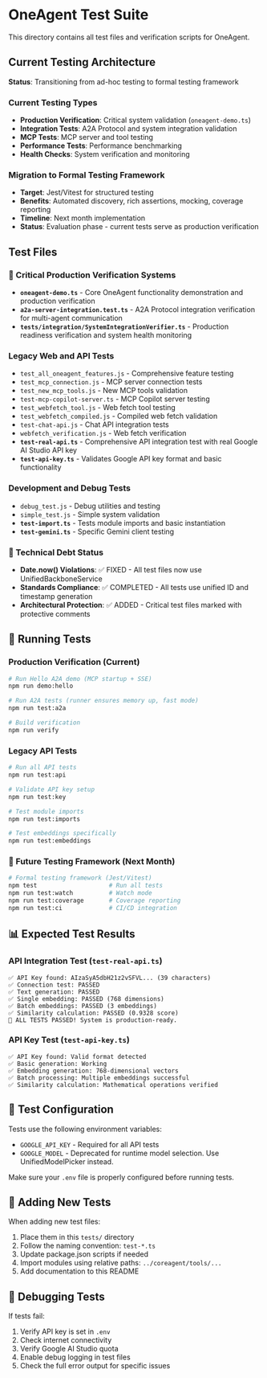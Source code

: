 # OneAgent Test Suite

This directory contains all test files and verification scripts for OneAgent.

## Current Testing Architecture

**Status**: Transitioning from ad-hoc testing to formal testing framework

### Current Testing Types

- **Production Verification**: Critical system validation (`oneagent-demo.ts`)
- **Integration Tests**: A2A Protocol and system integration validation
- **MCP Tests**: MCP server and tool testing
- **Performance Tests**: Performance benchmarking
- **Health Checks**: System verification and monitoring

### Migration to Formal Testing Framework

- **Target**: Jest/Vitest for structured testing
- **Benefits**: Automated discovery, rich assertions, mocking, coverage reporting
- **Timeline**: Next month implementation
- **Status**: Evaluation phase - current tests serve as production verification

## Test Files

### 🚨 Critical Production Verification Systems

- **`oneagent-demo.ts`** - Core OneAgent functionality demonstration and production verification
- **`a2a-server-integration.test.ts`** - A2A Protocol integration verification for multi-agent communication
- **`tests/integration/SystemIntegrationVerifier.ts`** - Production readiness verification and system health monitoring

### Legacy Web and API Tests

- `test_all_oneagent_features.js` - Comprehensive feature testing
- `test_mcp_connection.js` - MCP server connection tests
- `test_new_mcp_tools.js` - New MCP tools validation
- `test-mcp-copilot-server.ts` - MCP Copilot server testing
- `test_webfetch_tool.js` - Web fetch tool testing
- `test_webfetch_compiled.js` - Compiled web fetch validation
- `test-chat-api.js` - Chat API integration tests
- `webfetch_verification.js` - Web fetch verification
- **`test-real-api.ts`** - Comprehensive API integration test with real Google AI Studio API key
- **`test-api-key.ts`** - Validates Google API key format and basic functionality

### Development and Debug Tests

- `debug_test.js` - Debug utilities and testing
- `simple_test.js` - Simple system validation
- **`test-import.ts`** - Tests module imports and basic instantiation
- **`test-gemini.ts`** - Specific Gemini client testing

### 🔧 Technical Debt Status

- **Date.now() Violations**: ✅ FIXED - All test files now use UnifiedBackboneService
- **Standards Compliance**: ✅ COMPLETED - All tests use unified ID and timestamp generation
- **Architectural Protection**: ✅ ADDED - Critical test files marked with protective comments

## 🚀 Running Tests

### Production Verification (Current)

```bash
# Run Hello A2A demo (MCP startup + SSE)
npm run demo:hello

# Run A2A tests (runner ensures memory up, fast mode)
npm run test:a2a

# Build verification
npm run verify
```

### Legacy API Tests

```bash
# Run all API tests
npm run test:api

# Validate API key setup
npm run test:key

# Test module imports
npm run test:imports

# Test embeddings specifically
npm run test:embeddings
```

### 🔮 Future Testing Framework (Next Month)

```bash
# Formal testing framework (Jest/Vitest)
npm test                    # Run all tests
npm run test:watch          # Watch mode
npm run test:coverage       # Coverage reporting
npm run test:ci             # CI/CD integration
```

## 📊 Expected Test Results

### API Integration Test (`test-real-api.ts`)

```
✅ API Key found: AIzaSyA5dbH21z2vSFVL... (39 characters)
✅ Connection test: PASSED
✅ Text generation: PASSED
✅ Single embedding: PASSED (768 dimensions)
✅ Batch embeddings: PASSED (3 embeddings)
✅ Similarity calculation: PASSED (0.9328 score)
🎉 ALL TESTS PASSED! System is production-ready.
```

### API Key Test (`test-api-key.ts`)

```
✅ API Key found: Valid format detected
✅ Basic generation: Working
✅ Embedding generation: 768-dimensional vectors
✅ Batch processing: Multiple embeddings successful
✅ Similarity calculation: Mathematical operations verified
```

## 🔧 Test Configuration

Tests use the following environment variables:

- `GOOGLE_API_KEY` - Required for all API tests
- `GOOGLE_MODEL` - Deprecated for runtime model selection. Use UnifiedModelPicker instead.

Make sure your `.env` file is properly configured before running tests.

## 📝 Adding New Tests

When adding new test files:

1. Place them in this `tests/` directory
2. Follow the naming convention: `test-*.ts`
3. Update package.json scripts if needed
4. Import modules using relative paths: `../coreagent/tools/...`
5. Add documentation to this README

## 🐛 Debugging Tests

If tests fail:

1. Verify API key is set in `.env`
2. Check internet connectivity
3. Verify Google AI Studio quota
4. Enable debug logging in test files
5. Check the full error output for specific issues
